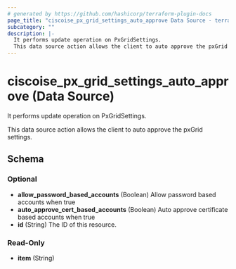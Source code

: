 ```yaml
---
# generated by https://github.com/hashicorp/terraform-plugin-docs
page_title: "ciscoise_px_grid_settings_auto_approve Data Source - terraform-provider-ciscoise"
subcategory: ""
description: |-
  It performs update operation on PxGridSettings.
  This data source action allows the client to auto approve the pxGrid settings.
---
```


# ciscoise_px_grid_settings_auto_approve (Data Source)

It performs update operation on PxGridSettings.

This data source action allows the client to auto approve the pxGrid settings.



<!-- schema generated by tfplugindocs -->
## Schema

### Optional

- **allow_password_based_accounts** (Boolean) Allow password based accounts when true
- **auto_approve_cert_based_accounts** (Boolean) Auto approve certificate based accounts when true
- **id** (String) The ID of this resource.

### Read-Only

- **item** (String)


